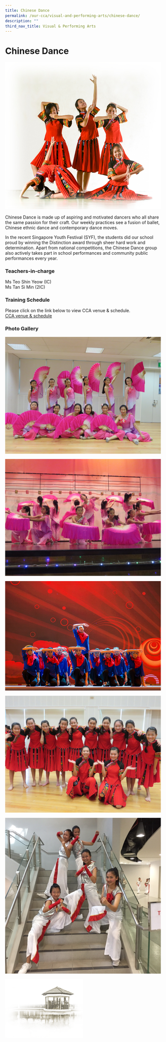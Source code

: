 ```yaml
---
title: Chinese Dance
permalink: /our-cca/visual-and-performing-arts/chinese-dance/
description: ""
third_nav_title: Visual & Performing Arts
---
```

# **Chinese Dance**

![](/images/Chinese%20Dance.jpg)

Chinese Dance is made up of aspiring and motivated dancers who all share the same passion for their craft. Our weekly practices see a fusion of ballet, Chinese ethnic dance and contemporary dance moves.

In the recent Singapore Youth Festival (SYF), the students did our school proud by winning the Distinction award through sheer hard work and determination. Apart from national competitions, the Chinese Dance group also actively takes part in school performances and community public performances every year.

### Teachers-in-charge

Ms Teo Shin Yeow (IC)   
Ms Tan Si Min (2IC)   


### Training Schedule
Please click on the link below to view CCA venue &amp; schedule.&nbsp;  
[CCA venue &amp; schedule](/our-cca/cca/cca-venue-schedule/)

### Photo Gallery

![](/images/ff08ed15e_62561.jpg)

![](/images/817d3fef9_62562.jpg)

![](/images/31c640c39_62563.jpg)

![](/images/27d871817_62564.jpg)

![](/images/8e25cc484_62565.jpg)

<img src="/images/pavilion.png" style="width:50%">
